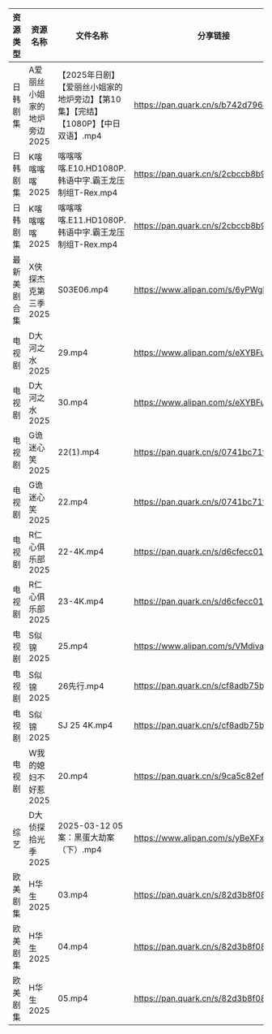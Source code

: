 | 资源类型   | 资源名称             | 文件名称                                              | 分享链接                                 | 更新时间                |
| ------ | ---------------- | ------------------------------------------------- | ------------------------------------ | ------------------- |
| 日韩剧集   | A爱丽丝小姐家的地炉旁边2025 | 【2025年日剧】【爱丽丝小姐家的地炉旁边】【第10集】【完结】【1080P】【中日双语】.mp4 | https://pan.quark.cn/s/b742d7964d7c  | 2025-03-13 16:20:47 |
| 日韩剧集   | K喀喀喀喀2025        | 喀喀喀喀.E10.HD1080P.韩语中字.霸王龙压制组T-Rex.mp4             | https://pan.quark.cn/s/2cbccb8b9ef5  | 2025-03-13 21:23:46 |
| 日韩剧集   | K喀喀喀喀2025        | 喀喀喀喀.E11.HD1080P.韩语中字.霸王龙压制组T-Rex.mp4             | https://pan.quark.cn/s/2cbccb8b9ef5  | 2025-03-13 21:23:49 |
| 最新美剧合集 | X侠探杰克第三季2025     | S03E06.mp4                                        | https://www.alipan.com/s/6yPWgDpZc5Z | 2025-03-13 18:07:30 |
| 电视剧    | D大河之水2025        | 29.mp4                                            | https://www.alipan.com/s/eXYBFuJS9eA | 2025-03-13 20:05:28 |
| 电视剧    | D大河之水2025        | 30.mp4                                            | https://www.alipan.com/s/eXYBFuJS9eA | 2025-03-13 20:05:28 |
| 电视剧    | G诡迷心笑2025        | 22(1).mp4                                         | https://pan.quark.cn/s/0741bc71fa24  | 2025-03-13 16:22:41 |
| 电视剧    | G诡迷心笑2025        | 22.mp4                                            | https://pan.quark.cn/s/0741bc71fa24  | 2025-03-13 16:22:44 |
| 电视剧    | R仁心俱乐部2025       | 22-4K.mp4                                         | https://pan.quark.cn/s/d6cfecc01934  | 2025-03-13 21:25:30 |
| 电视剧    | R仁心俱乐部2025       | 23-4K.mp4                                         | https://pan.quark.cn/s/d6cfecc01934  | 2025-03-13 21:25:27 |
| 电视剧    | S似锦2025          | 25.mp4                                            | https://www.alipan.com/s/VMdivamJ5t3 | 2025-03-13 00:06:59 |
| 电视剧    | S似锦2025          | 26先行.mp4                                          | https://pan.quark.cn/s/cf8adb75bbfb  | 2025-03-13 21:25:40 |
| 电视剧    | S似锦2025          | SJ 25 4K.mp4                                      | https://pan.quark.cn/s/cf8adb75bbfb  | 2025-03-13 21:25:44 |
| 电视剧    | W我的媳妇不好惹2025     | 20.mp4                                            | https://pan.quark.cn/s/9ca5c82efa68  | 2025-03-13 16:27:23 |
| 综艺     | D大侦探拾光季2025      | 2025-03-12 05案：黑蛋大劫案（下）.mp4                       | https://www.alipan.com/s/yBeXFxUZNbB | 2025-03-13 00:08:14 |
| 欧美剧集   | H华生2025          | 03.mp4                                            | https://pan.quark.cn/s/82d3b8f081fd  | 2025-03-13 16:23:18 |
| 欧美剧集   | H华生2025          | 04.mp4                                            | https://pan.quark.cn/s/82d3b8f081fd  | 2025-03-13 16:23:09 |
| 欧美剧集   | H华生2025          | 05.mp4                                            | https://pan.quark.cn/s/82d3b8f081fd  | 2025-03-13 16:23:15 |
